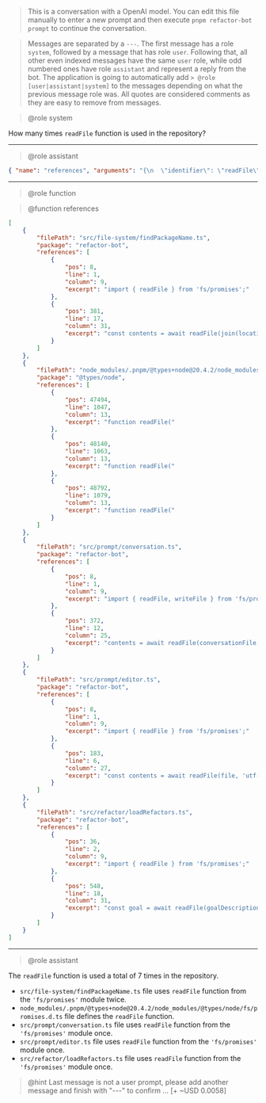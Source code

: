 > This is a conversation with a OpenAI model. You can edit this file manually to
> enter a new prompt and then execute `pnpm refactor-bot prompt` to continue the
> conversation.

> Messages are separated by a `---`. The first message has a role `system`,
> followed by a message that has role `user`. Following that, all other even
> indexed messages have the same `user` role, while odd numbered ones have role
> `assistant` and represent a reply from the bot. The application is going to
> automatically add `> @role [user|assistant|system]` to the messages depending
> on what the previous message role was. All quotes are considered comments as
> they are easy to remove from messages.

> @role system

How many times `readFile` function is used in the repository?

---

> @role assistant

```json
{ "name": "references", "arguments": "{\n  \"identifier\": \"readFile\"\n}" }
```

---

> @role function

> @function references

```json
[
    {
        "filePath": "src/file-system/findPackageName.ts",
        "package": "refactor-bot",
        "references": [
            {
                "pos": 8,
                "line": 1,
                "column": 9,
                "excerpt": "import { readFile } from 'fs/promises';"
            },
            {
                "pos": 381,
                "line": 17,
                "column": 31,
                "excerpt": "const contents = await readFile(join(location, 'package.json'), 'utf8')"
            }
        ]
    },
    {
        "filePath": "node_modules/.pnpm/@types+node@20.4.2/node_modules/@types/node/fs/promises.d.ts",
        "package": "@types/node",
        "references": [
            {
                "pos": 47494,
                "line": 1047,
                "column": 13,
                "excerpt": "function readFile("
            },
            {
                "pos": 48140,
                "line": 1063,
                "column": 13,
                "excerpt": "function readFile("
            },
            {
                "pos": 48792,
                "line": 1079,
                "column": 13,
                "excerpt": "function readFile("
            }
        ]
    },
    {
        "filePath": "src/prompt/conversation.ts",
        "package": "refactor-bot",
        "references": [
            {
                "pos": 8,
                "line": 1,
                "column": 9,
                "excerpt": "import { readFile, writeFile } from 'fs/promises';"
            },
            {
                "pos": 372,
                "line": 12,
                "column": 25,
                "excerpt": "contents = await readFile(conversationFile, 'utf-8')"
            }
        ]
    },
    {
        "filePath": "src/prompt/editor.ts",
        "package": "refactor-bot",
        "references": [
            {
                "pos": 8,
                "line": 1,
                "column": 9,
                "excerpt": "import { readFile } from 'fs/promises';"
            },
            {
                "pos": 183,
                "line": 6,
                "column": 27,
                "excerpt": "const contents = await readFile(file, 'utf-8')"
            }
        ]
    },
    {
        "filePath": "src/refactor/loadRefactors.ts",
        "package": "refactor-bot",
        "references": [
            {
                "pos": 36,
                "line": 2,
                "column": 9,
                "excerpt": "import { readFile } from 'fs/promises';"
            },
            {
                "pos": 548,
                "line": 18,
                "column": 31,
                "excerpt": "const goal = await readFile(goalDescriptionFile, 'utf-8')"
            }
        ]
    }
]
```

---

> @role assistant

The `readFile` function is used a total of 7 times in the repository.

-   `src/file-system/findPackageName.ts` file uses `readFile` function from the
    `'fs/promises'` module twice.
-   `node_modules/.pnpm/@types+node@20.4.2/node_modules/@types/node/fs/promises.d.ts`
    file defines the `readFile` function.
-   `src/prompt/conversation.ts` file uses `readFile` function from the
    `'fs/promises'` module once.
-   `src/prompt/editor.ts` file uses `readFile` function from the
    `'fs/promises'` module once.
-   `src/refactor/loadRefactors.ts` file uses `readFile` function from the
    `'fs/promises'` module once.

> @hint Last message is not a user prompt, please add another message and finish
> with "---" to confirm ... [+ ~USD 0.0058]
